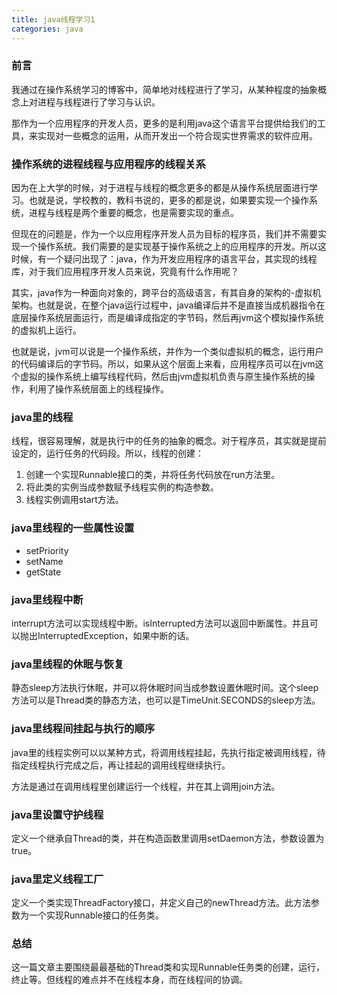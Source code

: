 ```yaml
---
title: java线程学习1
categories: java
---
```


### 前言

我通过在操作系统学习的博客中，简单地对线程进行了学习，从某种程度的抽象概念上对进程与线程进行了学习与认识。

那作为一个应用程序的开发人员，更多的是利用java这个语言平台提供给我们的工具，来实现对一些概念的运用，从而开发出一个符合现实世界需求的软件应用。

### 操作系统的进程线程与应用程序的线程关系

因为在上大学的时候，对于进程与线程的概念更多的都是从操作系统层面进行学习。也就是说，学校教的，教科书说的，更多的都是说，如果要实现一个操作系统，进程与线程是两个重要的概念，也是需要实现的重点。

但现在的问题是，作为一个以应用程序开发人员为目标的程序员，我们并不需要实现一个操作系统。我们需要的是实现基于操作系统之上的应用程序的开发。所以这时候，有一个疑问出现了：java，作为开发应用程序的语言平台，其实现的线程库，对于我们应用程序开发人员来说，究竟有什么作用呢？

其实，java作为一种面向对象的，跨平台的高级语言，有其自身的架构的-虚拟机架构。也就是说，在整个java运行过程中，java编译后并不是直接当成机器指令在底层操作系统层面运行，而是编译成指定的字节码，然后再jvm这个模拟操作系统的虚拟机上运行。

也就是说，jvm可以说是一个操作系统，并作为一个类似虚拟机的概念，运行用户的代码编译后的字节码。所以，如果从这个层面上来看，应用程序员可以在jvm这个虚拟的操作系统上编写线程代码，然后由jvm虚拟机负责与原生操作系统的操作，利用了操作系统层面上的线程操作。

### java里的线程

线程，很容易理解，就是执行中的任务的抽象的概念。对于程序员，其实就是提前设定的，运行任务的代码段。所以，线程的创建：

1. 创建一个实现Runnable接口的类，并将任务代码放在run方法里。
2. 将此类的实例当成参数赋予线程实例的构造参数。
3. 线程实例调用start方法。

### java里线程的一些属性设置

* setPriority
* setName
* getState

### java里线程中断

interrupt方法可以实现线程中断。isInterrupted方法可以返回中断属性。并且可以抛出InterruptedException，如果中断的话。

### java里线程的休眠与恢复

静态sleep方法执行休眠，并可以将休眠时间当成参数设置休眠时间。这个sleep方法可以是Thread类的静态方法，也可以是TimeUnit.SECONDS的sleep方法。

### java里线程间挂起与执行的顺序

java里的线程实例可以以某种方式，将调用线程挂起，先执行指定被调用线程，待指定线程执行完成之后，再让挂起的调用线程继续执行。

方法是通过在调用线程里创建运行一个线程，并在其上调用join方法。

### java里设置守护线程

定义一个继承自Thread的类，并在构造函数里调用setDaemon方法，参数设置为true。

### java里定义线程工厂

定义一个类实现ThreadFactory接口，并定义自己的newThread方法。此方法参数为一个实现Runnable接口的任务类。

### 总结

这一篇文章主要围绕最最基础的Thread类和实现Runnable任务类的创建，运行，终止等。但线程的难点并不在线程本身，而在线程间的协调。